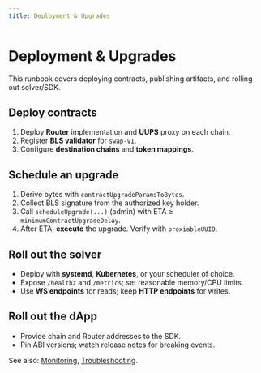 ```yaml
---
title: Deployment & Upgrades
---
```


# Deployment & Upgrades

This runbook covers deploying contracts, publishing artifacts, and rolling out solver/SDK.

## Deploy contracts

1. Deploy **Router** implementation and **UUPS** proxy on each chain.
2. Register **BLS validator** for `swap-v1`.
3. Configure **destination chains** and **token mappings**.

## Schedule an upgrade

1. Derive bytes with `contractUpgradeParamsToBytes`.
2. Collect BLS signature from the authorized key holder.
3. Call `scheduleUpgrade(...)` (admin) with ETA ≥ `minimumContractUpgradeDelay`.
4. After ETA, **execute** the upgrade. Verify with `proxiableUUID`.

## Roll out the solver

- Deploy with **systemd**, **Kubernetes**, or your scheduler of choice.
- Expose `/healthz` and `/metrics`; set reasonable memory/CPU limits.
- Use **WS endpoints** for reads; keep **HTTP endpoints** for writes.

## Roll out the dApp

- Provide chain and Router addresses to the SDK.
- Pin ABI versions; watch release notes for breaking events.

See also: [Monitoring](monitoring.md), [Troubleshooting](troubleshooting.md).
